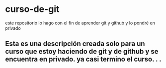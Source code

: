 # curso-de-git
este repositorio lo hago con el fin de aprender git y github y lo pondré en privado
## Esta es una descripción creada solo para un curso que estoy haciendo de git y de github y se encuentra en privado. ya casi termino el curso. . .

